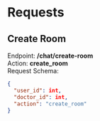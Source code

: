 # Requests

## Create Room
Endpoint: **/chat/create-room**  
Action: **create_room**  
Request Schema:
```json
{
  "user_id": int,
  "doctor_id": int,
  "action": "create_room"
}
```